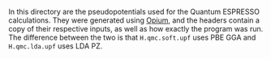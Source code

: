 In this directory are the pseudopotentials used for the Quantum ESPRESSO calculations. They were generated using [Opium](http://opium.sourceforge.net), and the headers contain a copy of their respective inputs, as well as how exactly the program was run. The difference between the two is that `H.qmc.soft.upf` uses PBE GGA and `H.qmc.lda.upf` uses LDA PZ.
